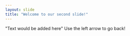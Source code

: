 ```yaml
---
layout: slide
title: "Welcome to our second slide!"
---
```

"Text would be added here"
Use the left arrow to go back!
